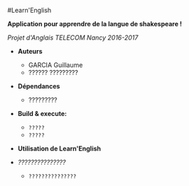 #Learn'English

**Application pour apprendre de la langue de shakespeare !**

*Projet d'Anglais TELECOM Nancy 2016-2017*

* **Auteurs**

  - GARCIA Guillaume
  - ?????? ?????????

* **Dépendances**

  - ?????????

* **Build & execute:**

    - `?????`
    - `?????`

* **Utilisation de Learn'English**

* *???????????????*

    - `???????????????`
